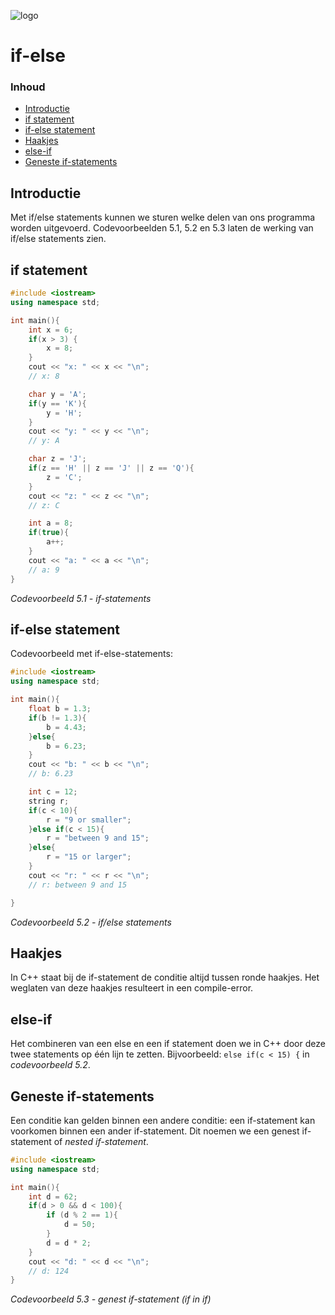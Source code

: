 ![logo](../../img/ISO_C++_Logo.svg) [](logo-id)

# if-else[](title-id) <!-- omit in toc -->

### Inhoud[](toc-id) <!-- omit in toc -->

- [Introductie](#introductie)
- [if statement](#if-statement)
- [if-else statement](#if-else-statement)
- [Haakjes](#haakjes)
- [else-if](#else-if)
- [Geneste if-statements](#geneste-if-statements)

## Introductie

Met if/else statements kunnen we sturen welke delen van ons programma worden uitgevoerd.
Codevoorbeelden 5.1, 5.2 en 5.3 laten de werking van if/else statements
zien.

## if statement

```cpp
#include <iostream> 
using namespace std;

int main(){
    int x = 6; 
    if(x > 3) {
        x = 8;
    }
    cout << "x: " << x << "\n";
    // x: 8

    char y = 'A'; 
    if(y == 'K'){
        y = 'H';
    }
    cout << "y: " << y << "\n";
    // y: A

    char z = 'J';
    if(z == 'H' || z == 'J' || z == 'Q'){
        z = 'C';
    }
    cout << "z: " << z << "\n";
    // z: C

    int a = 8;
    if(true){ 
        a++;
    }
    cout << "a: " << a << "\n";
    // a: 9
}
```

*Codevoorbeeld 5.1 - if-statements*

## if-else statement

Codevoorbeeld met if-else-statements:

```cpp
#include <iostream> 
using namespace std;

int main(){ 
    float b = 1.3; 
    if(b != 1.3){ 
        b = 4.43;
    }else{
        b = 6.23;
    }
    cout << "b: " << b << "\n";
    // b: 6.23

    int c = 12; 
    string r; 
    if(c < 10){ 
        r = "9 or smaller";
    }else if(c < 15){ 
        r = "between 9 and 15";
    }else{
        r = "15 or larger";
    }
    cout << "r: " << r << "\n";
    // r: between 9 and 15

}
```

*Codevoorbeeld 5.2 - if/else statements*

## Haakjes

In C++ staat bij de if-statement de conditie altijd tussen ronde haakjes. Het weglaten van deze haakjes resulteert in een compile-error.

## else-if

Het combineren van een else en een if statement doen we in C++ door deze twee
statements op één lijn te zetten. Bijvoorbeeld:
`else if(c < 15) {`
in *codevoorbeeld 5.2*.

## Geneste if-statements

Een conditie kan gelden binnen een andere conditie: een if-statement kan voorkomen binnen een ander if-statement. Dit noemen we een genest if-statement of *nested if-statement*.

```cpp
#include <iostream>
using namespace std;

int main(){
    int d = 62;
    if(d > 0 && d < 100){
        if (d % 2 == 1){
            d = 50;
        }
        d = d * 2;
    }
    cout << "d: " << d << "\n";
    // d: 124
}
```

*Codevoorbeeld 5.3 - genest if-statement (if in if)*
